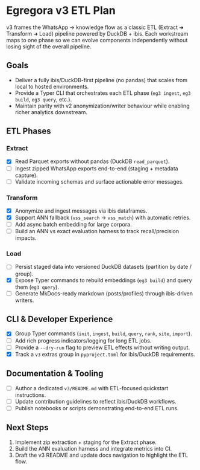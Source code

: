 # Egregora v3 ETL Plan

v3 frames the WhatsApp → knowledge flow as a classic ETL (Extract ➜ Transform ➜ Load) pipeline powered by DuckDB + ibis. Each workstream maps to one phase so we can evolve components independently without losing sight of the overall pipeline.

## Goals
- Deliver a fully ibis/DuckDB-first pipeline (no pandas) that scales from local to hosted environments.
- Provide a Typer CLI that orchestrates each ETL phase (`eg3 ingest`, `eg3 build`, `eg3 query`, etc.).
- Maintain parity with v2 anonymization/writer behaviour while enabling richer analytics downstream.

## ETL Phases

### Extract
- [x] Read Parquet exports without pandas (DuckDB `read_parquet`).
- [ ] Ingest zipped WhatsApp exports end-to-end (staging + metadata capture).
- [ ] Validate incoming schemas and surface actionable error messages.

### Transform
- [x] Anonymize and ingest messages via ibis dataframes.
- [x] Support ANN fallback (`vss_search` → `vss_match`) with automatic retries.
- [ ] Add async batch embedding for large corpora.
- [ ] Build an ANN vs exact evaluation harness to track recall/precision impacts.

### Load
- [ ] Persist staged data into versioned DuckDB datasets (partition by date / group).
- [x] Expose Typer commands to rebuild embeddings (`eg3 build`) and query them (`eg3 query`).
- [ ] Generate MkDocs-ready markdown (posts/profiles) through ibis-driven writers.

## CLI & Developer Experience
- [x] Group Typer commands (`init`, `ingest`, `build`, `query`, `rank`, `site`, `import`).
- [ ] Add rich progress indicators/logging for long ETL jobs.
- [ ] Provide a `--dry-run` flag to preview ETL effects without writing output.
- [x] Track a `v3` extras group in `pyproject.toml` for ibis/DuckDB requirements.

## Documentation & Tooling
- [ ] Author a dedicated `v3/README.md` with ETL-focused quickstart instructions.
- [ ] Update contribution guidelines to reflect ibis/DuckDB workflows.
- [ ] Publish notebooks or scripts demonstrating end-to-end ETL runs.

## Next Steps
1. Implement zip extraction + staging for the Extract phase.
2. Build the ANN evaluation harness and integrate metrics into CI.
3. Draft the v3 README and update docs navigation to highlight the ETL flow.
